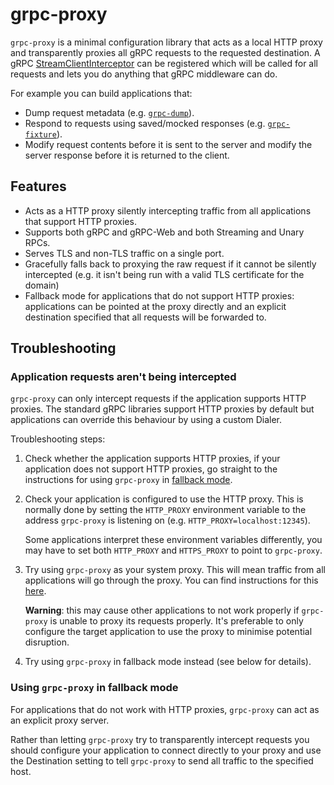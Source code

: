 # grpc-proxy

`grpc-proxy` is a minimal configuration library that acts as a local HTTP proxy and transparently proxies all gRPC requests to the requested destination. A gRPC [StreamClientInterceptor](https://godoc.org/google.golang.org/grpc#StreamClientInterceptor) can be registered which will be called for all requests and lets you do anything that gRPC middleware can do.

For example you can build applications that:
* Dump request metadata (e.g. [`grpc-dump`](../grpc-dump/README.md)).
* Respond to requests using saved/mocked responses (e.g. [`grpc-fixture`](../grpc-fixture/README.md)).
* Modify request contents before it is sent to the server and modify the server response before it is returned to the client.

## Features

* Acts as a HTTP proxy silently intercepting traffic from all applications that support HTTP proxies.
* Supports both gRPC and gRPC-Web and both Streaming and Unary RPCs.
* Serves TLS and non-TLS traffic on a single port.
* Gracefully falls back to proxying the raw request if it cannot be silently intercepted (e.g. it isn't being run with a valid TLS certificate for the domain)
* Fallback mode for applications that do not support HTTP proxies: applications can be pointed at the proxy directly and an explicit destination specified that all requests will be forwarded to.

## Troubleshooting

### Application requests aren't being intercepted

`grpc-proxy` can only intercept requests if the application supports HTTP proxies. The standard gRPC libraries support HTTP proxies by default but applications can override this behaviour by using a custom Dialer.

Troubleshooting steps:
1. Check whether the application supports HTTP proxies, if your application does not support HTTP proxies, go straight to the instructions for using `grpc-proxy` in [fallback mode](#using-grpc-proxy-in-fallback-mode).
1. Check your application is configured to use the HTTP proxy. This is normally done by setting the `HTTP_PROXY` environment variable to the address `grpc-proxy` is listening on (e.g. `HTTP_PROXY=localhost:12345`).

    Some applications interpret these environment variables differently, you may have to set both `HTTP_PROXY` and `HTTPS_PROXY` to point to `grpc-proxy`.
1. Try using `grpc-proxy` as your system proxy. This will mean traffic from all applications will go through the proxy. You can find instructions for this [here](https://software.intel.com/en-us/articles/how-to-set-system-proxy).

    **Warning**: this may cause other applications to not work properly if `grpc-proxy` is unable to proxy its requests properly. It's preferable to only configure the target application to use the proxy to minimise potential disruption.
1. Try using `grpc-proxy` in fallback mode instead (see below for details).

### Using `grpc-proxy` in fallback mode

For applications that do not work with HTTP proxies, `grpc-proxy` can act as an explicit proxy server.

Rather than letting `grpc-proxy` try to transparently intercept requests you should configure your application to connect directly to your proxy and use the Destination setting to tell `grpc-proxy` to send all traffic to the specified host.
